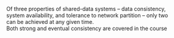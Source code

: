 ---
---

Of three properties of shared-data systems – data consistency,  
system availability, and tolerance to network partition – only two  
can be achieved at any given time.  
Both strong and eventual consistency are covered in the course